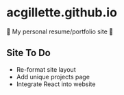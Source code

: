 # acgillette.github.io

:dizzy: My personal resume/portfolio site :dizzy:

## Site To Do
* Re-format site layout 
* Add unique projects page 
* Integrate React into website 

